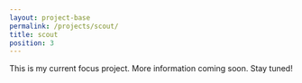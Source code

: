 ```yaml
---
layout: project-base
permalink: /projects/scout/
title: scout
position: 3
---
```


This is my current focus project. More information coming soon. Stay tuned!
